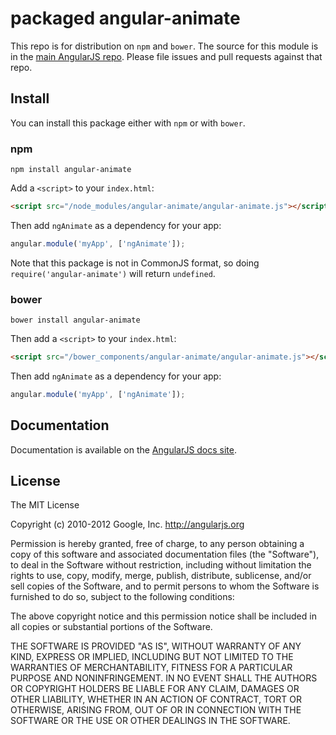 ﻿# packaged angular-animate

This repo is for distribution on `npm` and `bower`. The source for this module is in the
[main AngularJS repo](https://github.com/angular/angular.js/tree/master/src/ngAnimate).
Please file issues and pull requests against that repo.

## Install

You can install this package either with `npm` or with `bower`.

### npm

```shell
npm install angular-animate
```

Add a `<script>` to your `index.html`:

```html
<script src="/node_modules/angular-animate/angular-animate.js"></script>
```

Then add `ngAnimate` as a dependency for your app:

```javascript
angular.module('myApp', ['ngAnimate']);
```

Note that this package is not in CommonJS format, so doing `require('angular-animate')` will
return `undefined`.

### bower

```shell
bower install angular-animate
```

Then add a `<script>` to your `index.html`:

```html
<script src="/bower_components/angular-animate/angular-animate.js"></script>
```

Then add `ngAnimate` as a dependency for your app:

```javascript
angular.module('myApp', ['ngAnimate']);
```

## Documentation

Documentation is available on the
[AngularJS docs site](http://docs.angularjs.org/api/ngAnimate).

## License

The MIT License

Copyright (c) 2010-2012 Google, Inc. http://angularjs.org

Permission is hereby granted, free of charge, to any person obtaining a copy
of this software and associated documentation files (the "Software"), to deal
in the Software without restriction, including without limitation the rights
to use, copy, modify, merge, publish, distribute, sublicense, and/or sell
copies of the Software, and to permit persons to whom the Software is
furnished to do so, subject to the following conditions:

The above copyright notice and this permission notice shall be included in
all copies or substantial portions of the Software.

THE SOFTWARE IS PROVIDED "AS IS", WITHOUT WARRANTY OF ANY KIND, EXPRESS OR
IMPLIED, INCLUDING BUT NOT LIMITED TO THE WARRANTIES OF MERCHANTABILITY,
FITNESS FOR A PARTICULAR PURPOSE AND NONINFRINGEMENT. IN NO EVENT SHALL THE
AUTHORS OR COPYRIGHT HOLDERS BE LIABLE FOR ANY CLAIM, DAMAGES OR OTHER
LIABILITY, WHETHER IN AN ACTION OF CONTRACT, TORT OR OTHERWISE, ARISING FROM,
OUT OF OR IN CONNECTION WITH THE SOFTWARE OR THE USE OR OTHER DEALINGS IN
THE SOFTWARE.
